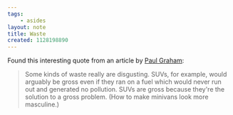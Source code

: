 ```yaml
---
tags:
    - asides
layout: note
title: Waste
created: 1128198890
---
```


Found this interesting quote from an article by <a href="http://www.paulgraham.com/hundred.html">Paul Graham</a>:

> Some kinds of waste really are disgusting. SUVs, for example, would arguably be gross even if they ran on a fuel which would never run out and generated no pollution. SUVs are gross because they're the solution to a gross problem. (How to make minivans look more masculine.)
